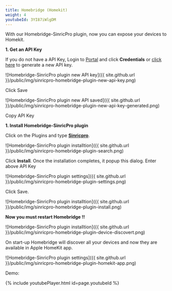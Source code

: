 ```yaml
---
title: Homebridge (Homekit)
weight: 4
youtubeId: 3YI87iWlgDM
---
```


With our Homebridge-SinricPro plugin, now you can expose your devices to Homekit.

**1. Get an API Key**

If you do not have a API Key, Login to [Portal](https://portal.sinric.pro) and click **Credentials** or [click here](https://portal.sinric.pro/credential/new/apikey) to generate a new API key.

![Homebridge-SinricPro plugin new API key]({{ site.github.url }}/public/img/sinricpro-homebridge-plugin-new-api-key.png)

Click Save

![Homebridge-SinricPro plugin new API saved]({{ site.github.url }}/public/img/sinricpro-homebridge-plugin-new-api-key-generated.png)

Copy API Key

**1. Install Homebridge-SinricPro plugin**

Click on the Plugins and type [**Sinricpro**](https://www.npmjs.com/package/homebridge-sinricpro).

![Homebridge-SinricPro plugin installtion]({{ site.github.url }}/public/img/sinricpro-homebridge-plugin-search.png)

Click **Install**. Once the installation completes, it popup this dialog. Enter above API Key

![Homebridge-SinricPro plugin settings]({{ site.github.url }}/public/img/sinricpro-homebridge-plugin-settings.png)

Click Save. 

![Homebridge-SinricPro plugin installtion]({{ site.github.url }}/public/img/sinricpro-homebridge-plugin-install.png)

**Now you must restart Homebridge !!**

![Homebridge-SinricPro plugin installtion]({{ site.github.url }}/public/img/sinricpro-homebridge-plugin-device-discovert.png)

On start-up Homebridge will discover all your devices and now they are available in Apple HomeKit app.

![Homebridge-SinricPro plugin settings]({{ site.github.url }}/public/img/sinricpro-homebridge-plugin-homekit-app.png)


Demo:

{% include youtubePlayer.html id=page.youtubeId %}